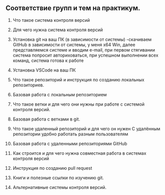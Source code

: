 ## Соответствие групп и тем на практикум.

1. Что такое система контроля версий
2. Для чего нужна система контроля версий
3. Установка git на ваш ПК (в зависимости от системы) -скачиваем GitHub в зависимости от системы, у меня x64 Win, далее представляемся системе и вводим e-mail, при первом стягивании система попросит авториховаться, при успешном выполнении всех команд, система готова к работе
4. Установка VSCode на ваш ПК
5. Что такое репозиторий и инструкция по созданию локальных репозиториев.
6. Базовая работа с локальным репозиторием
7. Что такое ветки и для чего они нужны при работе с системой контроля версий.

9. Базовая работа с ветками в git.
10. Что такое удаленный репозиторий и для чего он нужен
С удалённым репозитории удобно работать разным пользователям
12. Базовая работа с удаленными репозиториями GitHub
13. Как строится и для чего нужна совместная работа в системах контроля версий
14. Инструкция по созданию pull request
15. Книги и полезные ссылки по изучению git.
16. Альтернативные системы контроля версий.
